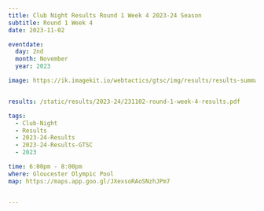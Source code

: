 ```yaml
---
title: Club Night Results Round 1 Week 4 2023-24 Season
subtitle: Round 1 Week 4
date: 2023-11-02

eventdate:
  day: 2nd
  month: November
  year: 2023

image: https://ik.imagekit.io/webtactics/gtsc/img/results/results-summary-4.jpg


results: /static/results/2023-24/231102-round-1-week-4-results.pdf

tags:
  - Club-Night
  - Results
  - 2023-24-Results
  - 2023-24-Results-GTSC
  - 2023

time: 6:00pm - 8:00pm
where: Gloucester Olympic Pool
map: https://maps.app.goo.gl/JXexsoRAoSNzhJPm7


---
```





